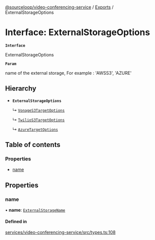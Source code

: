 [@sourceloop/video-conferencing-service](../README.md) / [Exports](../modules.md) / ExternalStorageOptions

# Interface: ExternalStorageOptions

**`Interface`**

ExternalStorageOptions

**`Param`**

name of the external storage, For example : 'AWSS3', 'AZURE'

## Hierarchy

- **`ExternalStorageOptions`**

  ↳ [`VonageS3TargetOptions`](VonageS3TargetOptions.md)

  ↳ [`TwilioS3TargetOptions`](TwilioS3TargetOptions.md)

  ↳ [`AzureTargetOptions`](AzureTargetOptions.md)

## Table of contents

### Properties

- [name](ExternalStorageOptions.md#name)

## Properties

### name

• **name**: [`ExternalStorageName`](../enums/ExternalStorageName.md)

#### Defined in

[services/video-conferencing-service/src/types.ts:108](https://github.com/sourcefuse/loopback4-microservice-catalog/blob/089fc2dc0/services/video-conferencing-service/src/types.ts#L108)

